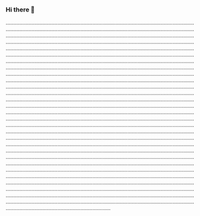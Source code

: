 ### Hi there 👋

.................................................................................................................................................................................................................................................................................................................................................................................................................................................................................................................................................................................................................................................................................................................................................................................................................................................................................................................................................................................................................................................................................................................................................................................................................................................................................................................................................................................................................................................................................................................................................................................................................................................................................................................................................................................................................................................................................................................................................................................................................................................................................................................................................................................................................................................................................................................................................................................................................................................................................................................................................................................................................................................................................................................................................................................................................................................................................................................................................................................................................................................................................................................................................................................................................................................................................................................................................................................................................................................................................................................................................................................................................................................................................................................................................................................................................
